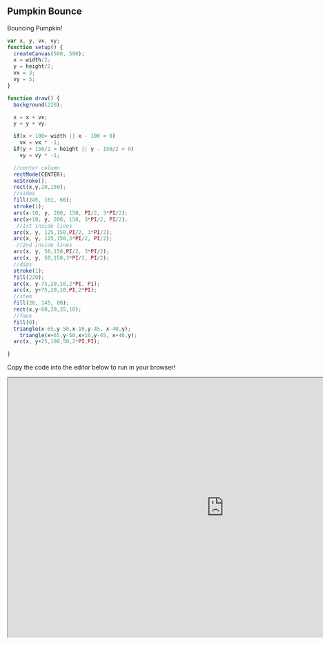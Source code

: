 ## Pumpkin Bounce

<script src="p5/p5.js"></script>
<script src="bounce.js"></script>

Bouncing Pumpkin!

<div id="sketch">
</div>

```javascript
var x, y, vx, vy;
function setup() {
  createCanvas(500, 500);
  x = width/2;
  y = height/2;
  vx = 3;
  vy = 5;
}

function draw() {
  background(220);

  x = x + vx;
  y = y + vy;

  if(x + 100> width || x - 100 < 0)
    vx = vx * -1;
  if(y + 150/2 > height || y - 150/2 < 0)
    vy = vy * -1;

  //center column
  rectMode(CENTER);
  noStroke();
  rect(x,y,20,150);
  //sides
  fill(245, 161, 66);
  stroke(1);
  arc(x-10, y, 200, 150, PI/2, 3*PI/2);
  arc(x+10, y, 200, 150, 3*PI/2, PI/2);
   //1st inside lines
  arc(x, y, 125,150,PI/2, 3*PI/2);
  arc(x, y, 125,150,3*PI/2, PI/2);
   //2nd inside lines
  arc(x, y, 50,150,PI/2, 3*PI/2);
  arc(x, y, 50,150,3*PI/2, PI/2);
  //dips
  stroke(1);
  fill(220);
  arc(x, y-75,20,10,2*PI, PI);
  arc(x, y+75,20,10,PI,2*PI);
  //stem
  fill(26, 145, 80);
  rect(x,y-80,20,35,10);
  //face
  fill(0);
  triangle(x-65,y-50,x-10,y-45, x-40,y);
    triangle(x+65,y-50,x+10,y-45, x+40,y);
  arc(x, y+25,100,50,2*PI,PI);

}
```

Copy the code into the editor below to run in your browser!

<iframe id="p5.js web editor embed"
    title="p5.js web editor embed"
    width="1000"
    height="600"
    src="https://editor.p5js.org/">
</iframe>
